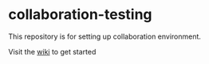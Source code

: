 # collaboration-testing

This repository is for setting up collaboration environment.

Visit the [wiki](https://github.com/Zurich-Blockchain-RnD/collaboration-testing/wiki) to get started
